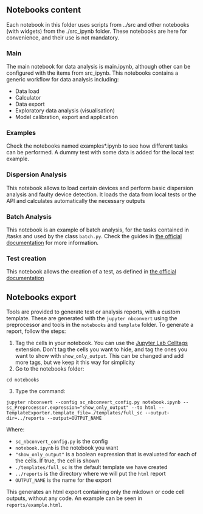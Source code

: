## Notebooks content

Each notebook in this folder uses scripts from ../src and other notebooks (with widgets) from the ./src_ipynb folder. These notebooks are here for convenience, and their use is not mandatory.

### Main

The main notebook for data analysis is main.ipynb, although other can be configured with the items from src_ipynb. This notebooks contains a generic workflow for data analysis including:

- Data load
- Calculator
- Data export
- Exploratory data analysis (visualisation)
- Model calibration, export and application

### Examples

Check the notebooks named examples*.ipynb to see how different tasks can be performed. A dummy test with some data is added for the local test example.

### Dispersion Analysis

This notebook allows to load certain devices and perform basic dispersion analysis and faulty device detection. It loads the data from local tests or the API and calculates automatically the necessary outputs

### Batch Analysis

This notebook is an example of batch analysis, for the tasks contained in /tasks and used by the class `batch.py`. Check the guides in [the official documentation](https://docs.smartcitizen.me/Sensor%20Analysis%20Framework/guides/Analyse%20your%20data%20in%20batch/) for more information.

### Test creation

This notebook allows the creation of a test, as defined in [the official documentation](https://docs.smartcitizen.me/Sensor%20Analysis%20Framework/guides/Organise%20your%20data/)

## Notebooks export

Tools are provided to generate test or analysis reports, with a custom template. These are generated with the `jupyter nbconvert` using the preprocessor and tools in the `notebooks` and `template` folder. To generate a report, follow the steps:

1. Tag the cells in your notebook. You can use the [Jupyter Lab Celltags](https://github.com/jupyterlab/jupyterlab-celltags) extension. Don't tag the cells you want to hide, and tag the ones you want to show with `show_only_output`. This can be changed and add more tags, but we keep it this way for simplicity
2. Go to the notebooks folder:
```
cd notebooks
```
3. Type the command:
```
jupyter nbconvert --config sc_nbconvert_config.py notebook.ipynb --sc_Preprocessor.expression="show_only_output" --to html --TemplateExporter.template_file=./templates/full_sc --output-dir=../reports --output=OUTPUT_NAME
```

Where:

- `sc_nbconvert_config.py` is the config
- `notebook.ipynb` is the notebook you want
- `"show_only_output"` is a boolean expression that is evaluated for each of the cells. If true, the cell is shown
- `./templates/full_sc` is the default template we have created
- `../reports` is the directory where we will put the `html` report
- `OUTPUT_NAME` is the name for the export

This generates an html export containing only the mkdown or code cell outputs, without any code. An example can be seen in `reports/example.html`.
